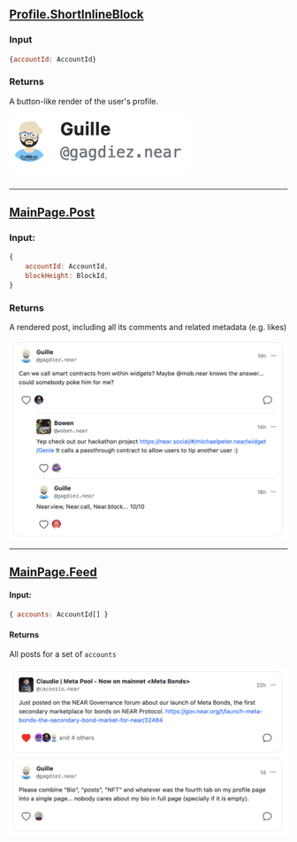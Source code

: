 ## [Profile.ShortInlineBlock](https://near.social/#/mob.near/widget/WidgetSource?src=mob.near/widget/Profile.ShortInlineBlock)

### Input
```js
{accountId: AccountId}
```

### Returns
A button-like render of the user's profile.

![](./imgs/profile-button.png)

### 

---

## [MainPage.Post](https://near.social/#/mob.near/widget/WidgetSource?src=mob.near/widget/MainPage.Post)

### Input: 
```js
{
    accountId: AccountId,
    blockHeight: BlockId,
}
```

### Returns
A rendered post, including all its comments and related metadata (e.g. likes)

![](./imgs/post.png)

---

## [MainPage.Feed](https://near.social/#/mob.near/widget/WidgetSource?src=mob.near/widget/MainPage.Feed)

#### Input: 
```js
{ accounts: AccountId[] }
```

#### Returns
All posts for a set of `accounts`

![](./imgs/feed.png)